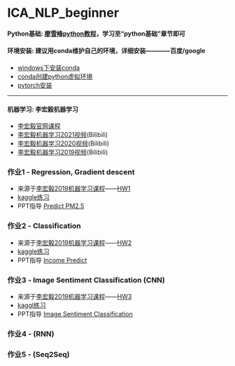 # ICA_NLP_beginner
#### Python基础: [廖雪峰python教程](https://www.liaoxuefeng.com/wiki/1016959663602400)，学习至“python基础”章节即可
#### 环境安装: 建议用conda维护自己的环境，详细安装————百度/google
- [windows下安装conda](https://blog.csdn.net/scorn_/article/details/106591160)
- [conda创建python虚拟环境](https://www.cnblogs.com/shierlou-123/p/11138920.html)
- [pytorch安装](https://blog.csdn.net/MCYZSF/article/details/116525159)

************************************************************************
#### 机器学习: 李宏毅机器学习 
- [李宏毅官网课程](http://speech.ee.ntu.edu.tw/~tlkagk/courses.html)
- [李宏毅机器学习2021视频](https://www.bilibili.com/video/BV1Wv411h7kN?p=1)(Bilibili)
- [李宏毅机器学习2020视频](https://www.bilibili.com/video/BV1JE411g7XF?p=1)(Bilibili)
- [李宏毅机器学习2019视频](https://www.bilibili.com/video/av48285039/?p=1)(Bilibili)

### 作业1 - Regression, Gradient descent
- 来源于[李宏毅2019机器学习课程](http://speech.ee.ntu.edu.tw/~tlkagk/courses_ML19.html)——[HW1](https://ntumlta2019.github.io/ml-web-hw1/)
- [kaggle练习](https://www.kaggle.com/c/ml2019spring-hw1/overview)  
- PPT指导 [Predict PM2.5 ](https://docs.google.com/presentation/d/1TkPQoOPyDY9IzzuaVsYq1E26D1NTmi_QA9S9c-rw9K8/edit#slide=id.g5047f99cc6_0_332)    

### 作业2 - Classification
- 来源于[李宏毅2019机器学习课程](http://speech.ee.ntu.edu.tw/~tlkagk/courses_ML19.html)——[HW2](https://ntumlta2019.github.io/ml-web-hw2/)
- [kaggle练习](https://www.kaggle.com/c/ml2019spring-hw2/overview)
- PPT指导 [Income Predict ](https://docs.google.com/presentation/d/1f4a81OqeG27pRHuqHXg7Qi0KJ4SlLBDpe9ljNu3IXT0/edit#slide=id.p1)

### 作业3 - Image Sentiment Classification (CNN)
- 来源于[李宏毅2019机器学习课程](http://speech.ee.ntu.edu.tw/~tlkagk/courses_ML19.html)——[HW3](https://ntumlta2019.github.io/ml-web-hw3/)
- [kaggl练习](https://www.kaggle.com/c/ml2019spring-hw3/overview)
- PPT指导 [Image Sentiment Classification](https://docs.google.com/presentation/d/1_UOEquMW4URIuTtrKGqwSPP4qtKIb7osT9ysTQ3Flmo/edit#slide=id.p)

### 作业4 -  (RNN)


### 作业5 -  (Seq2Seq)

